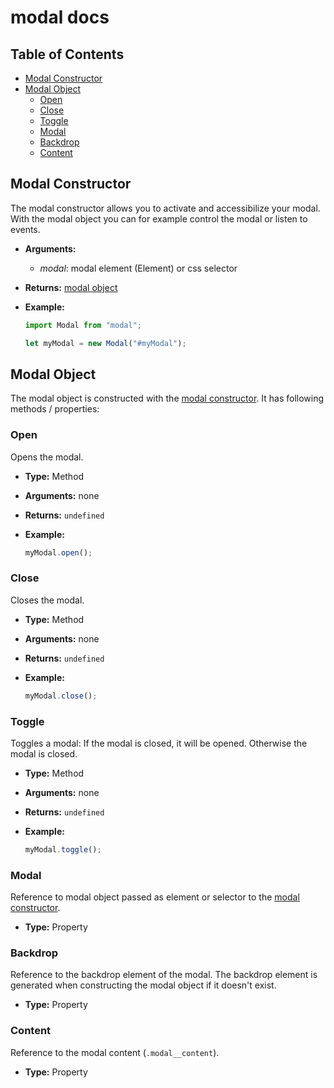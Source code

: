 # modal docs

## Table of Contents

-   [Modal Constructor](#modal-constructor)
-   [Modal Object](#modal-object)
    -   [Open](#open)
    -   [Close](#close)
    -   [Toggle](#toggle)
    -   [Modal](#modal)
    -   [Backdrop](#backdrop)
    -   [Content](#content)

## Modal Constructor

The modal constructor allows you to activate and accessibilize your modal.
With the modal object you can for example control the modal or listen to events.

-   **Arguments:**
    -   _modal_: modal element (Element) or css selector
-   **Returns:** [modal object](#modal-object)
-   **Example:**

    ```js
    import Modal from "modal";

    let myModal = new Modal("#myModal");
    ```

## Modal Object

The modal object is constructed with the
[modal constructor](#modal-constructor). It has following methods / properties:

### Open

Opens the modal.

-   **Type:** Method
-   **Arguments:** none
-   **Returns:** `undefined`
-   **Example:**

    ```js
    myModal.open();
    ```

### Close

Closes the modal.

-   **Type:** Method
-   **Arguments:** none
-   **Returns:** `undefined`
-   **Example:**

    ```js
    myModal.close();
    ```

### Toggle

Toggles a modal: If the modal is closed, it will be opened. Otherwise the modal
is closed.

-   **Type:** Method
-   **Arguments:** none
-   **Returns:** `undefined`
-   **Example:**

    ```js
    myModal.toggle();
    ```

### Modal

Reference to modal object passed as element or selector to the
[modal constructor](#modal-constructor).

-   **Type:** Property

### Backdrop

Reference to the backdrop element of the modal. The backdrop element is
generated when constructing the modal object if it doesn't exist.

-   **Type:** Property

### Content

Reference to the modal content (`.modal__content`).

-   **Type:** Property
